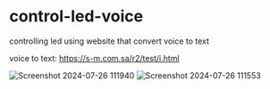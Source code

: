 # control-led-voice

controlling led using website that convert voice to text 

voice to text: https://s-m.com.sa/r2/test/i.html

![Screenshot 2024-07-26 111940](https://github.com/user-attachments/assets/6e06189b-7ee9-4afb-bd3f-6fc4b8a95782)
![Screenshot 2024-07-26 111553](https://github.com/user-attachments/assets/25ad6d28-1a3a-4ac7-952c-8d7af2710191)
